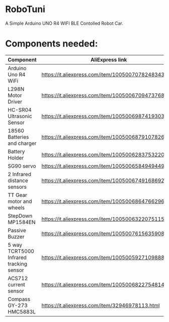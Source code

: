# RoboTuni

A Simple Arduino UNO R4 WIFI BLE Contolled Robot Car.

# Components needed:

| Component                               | AliExpress link                                      |
| --------------------------------------- | ---------------------------------------------------- |
| Arduino Uno R4 WiFi                     | https://it.aliexpress.com/item/1005007078248343.html |
| L298N Motor Driver                      | https://it.aliexpress.com/item/1005006709473768.html |
| HC-SR04 Ultrasonic Sensor               | https://it.aliexpress.com/item/1005006987419303.html |
| 18560 Batteries and charger             | https://it.aliexpress.com/item/1005006879107826.html |
| Battery Holder                          | https://it.aliexpress.com/item/1005006283753220.html |
| SG90 servo                              | https://it.aliexpress.com/item/1005006584949449.html |
| 2 Infrared distance sensors             | https://it.aliexpress.com/item/1005006749168692.html |
| TT Gear motor and wheels                | https://it.aliexpress.com/item/1005006864766296.html |
| StepDown MP1584EN                       | https://it.aliexpress.com/item/1005006322075115.html |
| Passive Buzzer                          | https://it.aliexpress.com/item/1005007615635908.html |
| 5 way TCRT5000 Infrared tracking sensor | https://it.aliexpress.com/item/1005005927109888.html |
| ACS712 current sensor                   | https://it.aliexpress.com/item/1005006822754814.html |
| Compass GY-273 HMC5883L                 | https://it.aliexpress.com/item/32946978113.html      |
